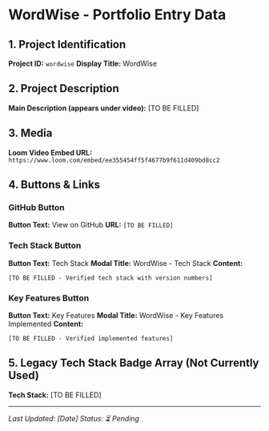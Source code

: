 # WordWise - Portfolio Entry Data

## 1. Project Identification
**Project ID:** `wordwise`
**Display Title:** WordWise

## 2. Project Description
**Main Description (appears under video):**
[TO BE FILLED]

## 3. Media
**Loom Video Embed URL:** 
`https://www.loom.com/embed/ee355454ff5f4677b9f611d409bd8cc2`

## 4. Buttons & Links

### GitHub Button
**Button Text:** View on GitHub
**URL:** `[TO BE FILLED]`

### Tech Stack Button
**Button Text:** Tech Stack
**Modal Title:** WordWise - Tech Stack
**Content:**
```
[TO BE FILLED - Verified tech stack with version numbers]
```

### Key Features Button
**Button Text:** Key Features
**Modal Title:** WordWise - Key Features Implemented
**Content:**
```
[TO BE FILLED - Verified implemented features]
```

## 5. Legacy Tech Stack Badge Array (Not Currently Used)
**Tech Stack:** [TO BE FILLED]

---
*Last Updated: [Date]*
*Status: ⏳ Pending*